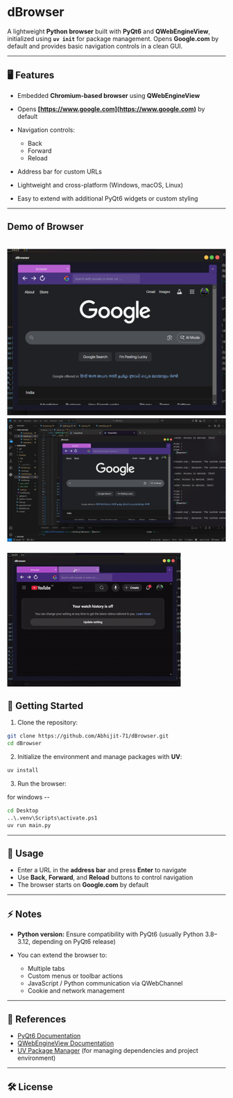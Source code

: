 

# dBrowser

A lightweight **Python browser** built with **PyQt6** and **QWebEngineView**, initialized using **`uv init`** for package management.
Opens **Google.com** by default and provides basic navigation controls in a clean GUI.

---

## 🖥 Features

* Embedded **Chromium-based browser** using **QWebEngineView**
* Opens **[https://www.google.com](https://www.google.com)** by default
* Navigation controls:

  * Back
  * Forward
  * Reload
* Address bar for custom URLs
* Lightweight and cross-platform (Windows, macOS, Linux)
* Easy to extend with additional PyQt6 widgets or custom styling

---

## Demo of Browser

![Alt text](Demo/image-1.png)
![Alt text](Demo/image-2.png)
===============================
![Alt text](Demo/demo-gif.gif)



## 🚀 Getting Started

1. Clone the repository:

```bash
git clone https://github.com/Abhijit-71/dBrowser.git
cd dBrowser
```

2. Initialize the environment and manage packages with **UV**:

```bash
uv install
```

3. Run the browser:

for windows --

```bash
cd Desktop
..\.venv\Scripts\activate.ps1
uv run main.py
```

---

## 📝 Usage

* Enter a URL in the **address bar** and press **Enter** to navigate
* Use **Back**, **Forward**, and **Reload** buttons to control navigation
* The browser starts on **Google.com** by default

---

## ⚡ Notes

* **Python version:** Ensure compatibility with PyQt6 (usually Python 3.8–3.12, depending on PyQt6 release)
* You can extend the browser to:

  * Multiple tabs
  * Custom menus or toolbar actions
  * JavaScript / Python communication via QWebChannel
  * Cookie and network management

---

## 🔗 References

* [PyQt6 Documentation](https://www.riverbankcomputing.com/static/Docs/PyQt6/)
* [QWebEngineView Documentation](https://doc.qt.io/qt-6/qwebengineview.html)
* [UV Package Manager](https://uv.software/) (for managing dependencies and project environment)

---

## 🛠 License


